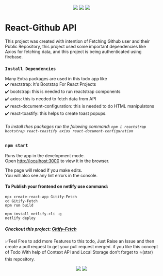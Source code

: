 <p align="center">
<img src="https://img.shields.io/github/issues/varun-singhh/Gitify-Fetch?style=for-the-badge&color=red">
<img src="https://img.shields.io/github/forks/varun-singhh/Gitify-Fetch?style=for-the-badge">
<img src="https://img.shields.io/github/issues-pr-closed/varun-singhh/Gitify-Fetch?color=green&style=for-the-badge">
</p>

# React-Github API

This project was created with intention of Fetching  Github user and their Public Repository, this project used some important dependencies like Axios for fetching data, and this project is being authenticated using firebase.
### `Install Dependencies`

Many Extra packages are used in this todo app like  
✔️ reactstrap: It's Bootstap For React Projects  
✔️ bootstrap: this is needed to run reactstrap components  
✔️ axios: this is needed to fetch data from API  
✔️ react-document-configuration: this is needed to do HTML manipulatons  
✔️ react-toastify: this helps to create toast popups.  

###### To install thes packages run the folowing command:   `npm i reactstrap bootstrap react-toastify axios react-document-configuration`

### `npm start`

Runs the app in the development mode.\
Open [http://localhost:3000](http://localhost:3000) to view it in the browser.

The page will reload if you make edits.\
You will also see any lint errors in the console.

#### To Publish your frontend on netlify use command:

```
npx create-react-app Gitify-Fetch
cd Gitify-Fetch
npm run build

npm install netlify-cli -g
netlify deploy

```
##### Checkout this project: <a href="https://gifi.netlify.app/">Gitify-Fetch</a>

✅Feel Free to add more Features to this todo, Just Raise an Issue and then create a pull request to get your pull request merged. if you like this concept of Todo With help of Context API and Local Storage don't forget to ⭐(star) this repository.

<p align="center">
    <img src="https://forthebadge.com/images/badges/powered-by-coffee.svg">
    <img src="http://ForTheBadge.com/images/badges/built-with-love.svg">
</p>

